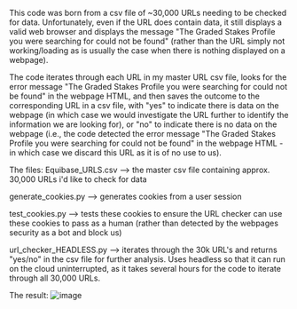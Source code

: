 This code was born from a csv file of ~30,000 URLs needing to be checked for data. Unfortunately, even if the URL does contain data, it still displays a valid web browser and displays the message "The Graded Stakes Profile you were searching for could not be found" (rather than the URL simply not working/loading as is usually the case when there is nothing displayed on a webpage). 

The code iterates through each URL in my master URL csv file, looks for the error message "The Graded Stakes Profile you were searching for could not be found" in the webpage HTML, and then saves the outcome to the corresponding URL in a csv file, with "yes" to indicate there is data on the webpage (in which case we would investigate the URL further to identify the information we are looking for), or "no" to indicate there is no data on the webpage (i.e., the code detected the error message "The Graded Stakes Profile you were searching for could not be found" in the webpage HTML - in which case we discard this URL as it is of no use to us). 



The files: 
Equibase_URLS.csv --> the master csv file containing approx. 30,000 URLs i'd like to check for data 

generate_cookies.py --> generates cookies from a user session 

test_cookies.py --> tests these cookies to ensure the URL checker can use these cookies to pass as a human (rather than detected by the webpages security as a bot and block us) 

url_checker_HEADLESS.py --> iterates through the 30k URL's and returns "yes/no" in the csv file for further analysis. Uses headless so that it can run on the cloud uninterrupted, as it takes several hours for the code to iterate through all 30,000 URLs. 

The result: 
![image](https://github.com/user-attachments/assets/06ebc592-17df-4e43-8382-d783e558d269)
